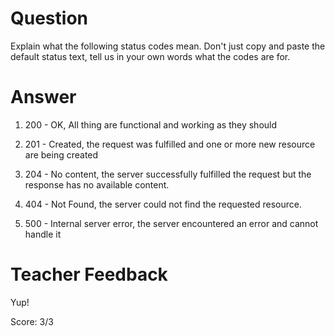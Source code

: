 # Question
Explain what the following status codes mean. Don't just copy and paste the default status text, tell us in your own words what the codes are for.

# Answer

1. 200 - OK, All thing are functional and working as they should 

2. 201 - Created, the request was fulfilled and one or more new resource are being created 

3. 204 - No content, the server successfully fulfilled the request but the response has no available content.

4. 404 - Not Found, the server could not find the requested resource.

5. 500 - Internal server error, the server encountered an error and cannot handle it 

# Teacher Feedback

Yup!

Score: 3/3